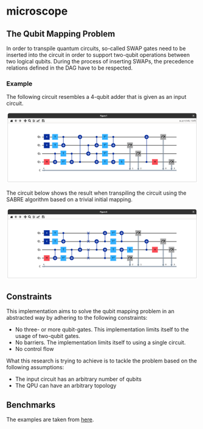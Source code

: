 # microscope

## The Qubit Mapping Problem

In order to transpile quantum circuits, so-called SWAP gates need to be
inserted into the circuit in order to support two-qubit operations between two
logical qubits. During the process of inserting SWAPs, the precedence relations
defined in the DAG have to be respected.

### Example

The following circuit resembles a 4-qubit adder that is given as an input
circuit.

![Input Circuit](./assets/input_circuit.png)

The circuit below shows the result when transpiling the circuit using the SABRE
algorithm based on a trivial initial mapping.

![Output Circuit Transpiled using SABRE](./assets/sabre_circuit.png)

## Constraints

This implementation aims to solve the qubit mapping problem in an abstracted
way by adhering to the following constraints:

- No three- or more qubit-gates. This implementation limits itself to the usage
  of two-qubit gates.
- No barriers. The implementation limits itself to using a single circuit.
- No control flow

What this research is trying to achieve is to tackle the problem based on the
following assumptions:

- The input circuit has an arbitrary number of qubits
- The QPU can have an arbitrary topology

## Benchmarks

The examples are taken from
[here](https://github.com/pnnl/QASMBench/blob/master/large/adder_n28/adder_n28.qasm).
